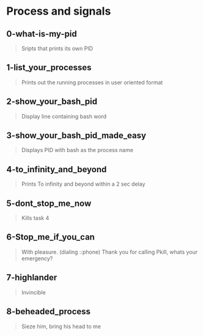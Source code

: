 # Process and signals

## 0-what-is-my-pid
> Sripts that prints its own PID

## 1-list_your_processes
> Prints out the running processes in user oriented format

## 2-show_your_bash_pid
> Display line containing bash word

## 3-show_your_bash_pid_made_easy
> Displays PID with bash as the process name

## 4-to_infinity_and_beyond
> Prints To infinity and beyond within a 2 sec delay

## 5-dont_stop_me_now
> Kills task 4

## 6-Stop_me_if_you_can
> With pleasure. (dialing ::phone) Thank you for calling Pkill, whats your emergency?

## 7-highlander
> Invincible

## 8-beheaded_process
> Sieze him, bring his head to me
